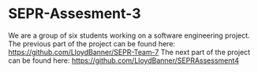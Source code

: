 # SEPR-Assesment-3

We are a group of six students working on a software engineering project.
The previous part of the project can be found here: https://github.com/LloydBanner/SEPR-Team-7
The next part of the project can be found here: https://github.com/LloydBanner/SEPRAssessment4

